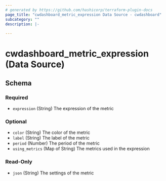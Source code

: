 ```yaml
---
# generated by https://github.com/hashicorp/terraform-plugin-docs
page_title: "cwdashboard_metric_expression Data Source - cwdashboard"
subcategory: ""
description: |-
  
---
```


# cwdashboard_metric_expression (Data Source)





<!-- schema generated by tfplugindocs -->
## Schema

### Required

- `expression` (String) The expression of the metric

### Optional

- `color` (String) The color of the metric
- `label` (String) The label of the metric
- `period` (Number) The period of the metric
- `using_metrics` (Map of String) The metrics used in the expression

### Read-Only

- `json` (String) The settings of the metric
